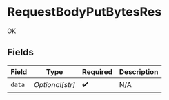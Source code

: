 # RequestBodyPutBytesRes

OK


## Fields

| Field              | Type               | Required           | Description        |
| ------------------ | ------------------ | ------------------ | ------------------ |
| `data`             | *Optional[str]*    | :heavy_check_mark: | N/A                |